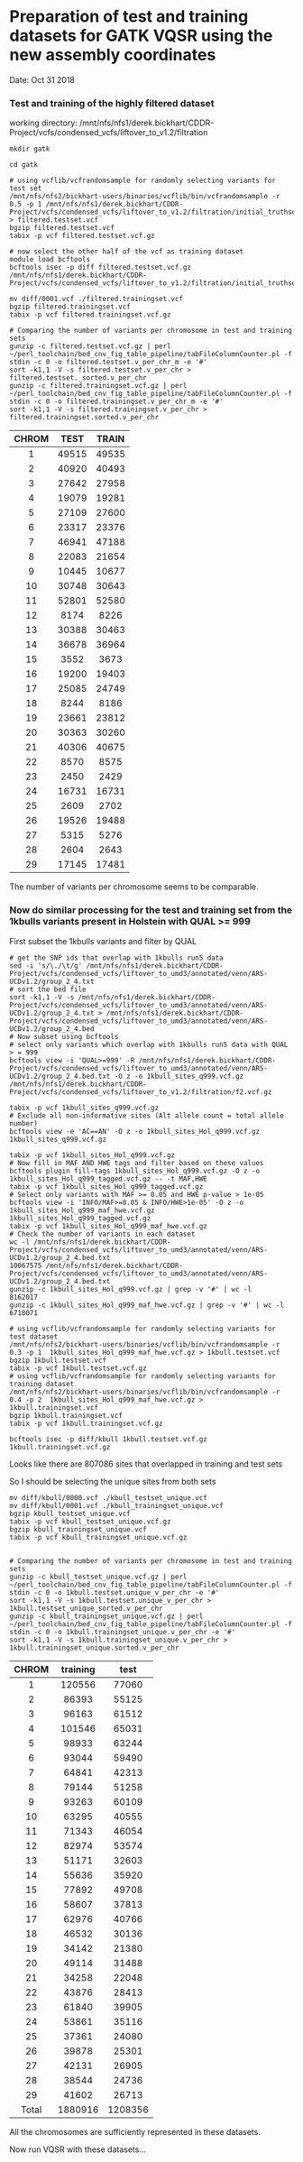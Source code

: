 # Preparation of test and training datasets for GATK VQSR using the new assembly coordinates

Date: Oct 31 2018

### Test and training of the highly filtered dataset ###

working directory: /mnt/nfs/nfs1/derek.bickhart/CDDR-Project/vcfs/condensed_vcfs/liftover_to_v1.2/filtration

    mkdir gatk
    
    cd gatk
    
    # using vcflib/vcfrandomsample for randomly selecting variants for test set 
    /mnt/nfs/nfs2/bickhart-users/binaries/vcflib/bin/vcfrandomsample -r 0.5 -p 1 /mnt/nfs/nfs1/derek.bickhart/CDDR-Project/vcfs/condensed_vcfs/liftover_to_v1.2/filtration/initial_truthset/initial_truthset_hwe_ld.vcf.gz > filtered.testset.vcf 
	bgzip filtered.testset.vcf
	tabix -p vcf filtered.testset.vcf.gz
    
    # now select the other half of the vcf as training dataset
    module load bcftools
    bcftools isec -p diff filtered.testset.vcf.gz /mnt/nfs/nfs1/derek.bickhart/CDDR-Project/vcfs/condensed_vcfs/liftover_to_v1.2/filtration/initial_truthset/initial_truthset_hwe_ld.vcf.gz
	
	mv diff/0001.vcf ./filtered.trainingset.vcf
	bgzip filtered.trainingset.vcf
	tabix -p vcf filtered.trainingset.vcf.gz
    
    # Comparing the number of variants per chromosome in test and training sets
    gunzip -c filtered.testset.vcf.gz | perl ~/perl_toolchain/bed_cnv_fig_table_pipeline/tabFileColumnCounter.pl -f stdin -c 0 -o filtered.testset.v_per_chr_m -e '#'
	sort -k1,1 -V -s filtered.testset.v_per_chr > filtered.testset._sorted.v_per_chr
	gunzip -c filtered.trainingset.vcf.gz | perl ~/perl_toolchain/bed_cnv_fig_table_pipeline/tabFileColumnCounter.pl -f stdin -c 0 -o filtered.trainingset.v_per_chr_m -e '#' 
	sort -k1,1 -V -s filtered.trainingset.v_per_chr > filtered.trainingset.sorted.v_per_chr



**CHROM**|**TEST**|**TRAIN**
:-----:|:-----:|:-----:
1|49515|49535
2|40920|40493
3|27642|27958
4|19079|19281
5|27109|27600
6|23317|23376
7|46941|47188
8|22083|21654
9|10445|10677
10|30748|30643
11|52801|52580
12|8174|8226
13|30388|30463
14|36678|36964
15|3552|3673
16|19200|19403
17|25085|24749
18|8244|8186
19|23661|23812
20|30363|30260
21|40306|40675
22|8570|8575
23|2450|2429
24|16731|16731
25|2609|2702
26|19526|19488
27|5315|5276
28|2604|2643
29|17145|17481

The number of variants per chromosome seems to be comparable.

### Now do similar processing for the test and training set from the 1kbulls variants present in Holstein with QUAL >= 999 ###

First subset the 1kbulls variants and filter by QUAL
	
	# get the SNP ids that overlap with 1kbulls run5 data
    sed -i 's/\./\t/g' /mnt/nfs/nfs1/derek.bickhart/CDDR-Project/vcfs/condensed_vcfs/liftover_to_umd3/annotated/venn/ARS-UCDv1.2/group_2_4.txt
	# sort the bed file
    sort -k1,1 -V -s /mnt/nfs/nfs1/derek.bickhart/CDDR-Project/vcfs/condensed_vcfs/liftover_to_umd3/annotated/venn/ARS-UCDv1.2/group_2_4.txt > /mnt/nfs/nfs1/derek.bickhart/CDDR-Project/vcfs/condensed_vcfs/liftover_to_umd3/annotated/venn/ARS-UCDv1.2/group_2_4.bed
	# Now subset using bcftools
	# select only variants which overlap with 1kbulls run5 data with QUAL > = 999
    bcftools view -i 'QUAL>=999' -R /mnt/nfs/nfs1/derek.bickhart/CDDR-Project/vcfs/condensed_vcfs/liftover_to_umd3/annotated/venn/ARS-UCDv1.2/group_2_4.bed.txt -O z -o 1kbull_sites_q999.vcf.gz /mnt/nfs/nfs1/derek.bickhart/CDDR-Project/vcfs/condensed_vcfs/liftover_to_v1.2/filtration/f2.vcf.gz

	tabix -p vcf 1kbull_sites_q999.vcf.gz
	# Exclude all non-informative sites (Alt allele count = total allele number)
	bcftools view -e 'AC==AN' -O z -o 1kbull_sites_Hol_q999.vcf.gz 1kbull_sites_q999.vcf.gz

	tabix -p vcf 1kbull_sites_Hol_q999.vcf.gz
	# Now fill in MAF AND HWE tags and filter based on these values
    bcftools plugin fill-tags 1kbull_sites_Hol_q999.vcf.gz -O z -o 1kbull_sites_Hol_q999_tagged.vcf.gz -- -t MAF,HWE
    tabix -p vcf 1kbull_sites_Hol_q999_tagged.vcf.gz
	# Select only variants with MAF >= 0.05 and HWE p-value > 1e-05
    bcftools view -i 'INFO/MAF>=0.05 & INFO/HWE>1e-05' -O z -o 1kbull_sites_Hol_q999_maf_hwe.vcf.gz 1kbull_sites_Hol_q999_tagged.vcf.gz
    tabix -p vcf 1kbull_sites_Hol_q999_maf_hwe.vcf.gz
    # Check the number of variants in each dataset 
    wc -l /mnt/nfs/nfs1/derek.bickhart/CDDR-Project/vcfs/condensed_vcfs/liftover_to_umd3/annotated/venn/ARS-UCDv1.2/group_2_4.bed.txt
	10067575 /mnt/nfs/nfs1/derek.bickhart/CDDR-Project/vcfs/condensed_vcfs/liftover_to_umd3/annotated/venn/ARS-UCDv1.2/group_2_4.bed.txt
    gunzip -c 1kbull_sites_Hol_q999.vcf.gz | grep -v '#' | wc -l
	8162017
    gunzip -c 1kbull_sites_Hol_q999_maf_hwe.vcf.gz | grep -v '#' | wc -l
	6718071
    
    # using vcflib/vcfrandomsample for randomly selecting variants for test dataset
    /mnt/nfs/nfs2/bickhart-users/binaries/vcflib/bin/vcfrandomsample -r 0.3 -p 1  1kbull_sites_Hol_q999_maf_hwe.vcf.gz > 1kbull.testset.vcf 
    bgzip 1kbull.testset.vcf
    tabix -p vcf 1kbull.testset.vcf.gz 
    # using vcflib/vcfrandomsample for randomly selecting variants for training dataset
    /mnt/nfs/nfs2/bickhart-users/binaries/vcflib/bin/vcfrandomsample -r 0.4 -p 2  1kbull_sites_Hol_q999_maf_hwe.vcf.gz > 1kbull.trainingset.vcf 
    bgzip 1kbull.trainingset.vcf
    tabix -p vcf 1kbull.trainingset.vcf.gz
    
    bcftools isec -p diff/kbull 1kbull.testset.vcf.gz 1kbull.trainingset.vcf.gz
    
Looks like there are 807086 sites that overlapped in training and test sets

So I should be selecting the unique sites from both sets

    mv diff/kbull/0000.vcf ./kbull_testset_unique.vcf 
    mv diff/kbull/0001.vcf ./kbull_trainingset_unique.vcf
    bgzip kbull_testset_unique.vcf
    tabix -p vcf kbull_testset_unique.vcf.gz
    bgzip kbull_trainingset_unique.vcf
    tabix -p vcf kbull_trainingset_unique.vcf.gz


    # Comparing the number of variants per chromosome in test and training sets
    gunzip -c kbull_testset_unique.vcf.gz | perl ~/perl_toolchain/bed_cnv_fig_table_pipeline/tabFileColumnCounter.pl -f stdin -c 0 -o 1kbull.testset.unique_v_per_chr -e '#'
    sort -k1,1 -V -s 1kbull.testset.unique_v_per_chr > 1kbull.testset_unique_sorted.v_per_chr
    gunzip -c kbull_trainingset_unique.vcf.gz | perl ~/perl_toolchain/bed_cnv_fig_table_pipeline/tabFileColumnCounter.pl -f stdin -c 0 -o 1kbull.trainingset_unique.v_per_chr -e '#' 
    sort -k1,1 -V -s 1kbull.trainingset_unique.v_per_chr > 1kbull.trainingset_unique.sorted.v_per_chr

	

**CHROM**|**training**|**test**
:-----:|:-----:|:-----:
1|120556|77060
2|86393|55125
3|96163|61512
4|101546|65031
5|98933|63244
6|93044|59490
7|64841|42313
8|79144|51258
9|93263|60109
10|63295|40555
11|71343|46054
12|82974|53574
13|51171|32603
14|55636|35920
15|77892|49708
16|58607|37813
17|62976|40766
18|46532|30136
19|34142|21380
20|49114|31488
21|34258|22048
22|43876|28413
23|61840|39905
24|53861|35116
25|37361|24080
26|39878|25301
27|42131|26905
28|38544|24736
29|41602|26713
Total|1880916|1208356

All the chromosomes are sufficiently represented in these datasets.

Now run VQSR with these datasets...



 